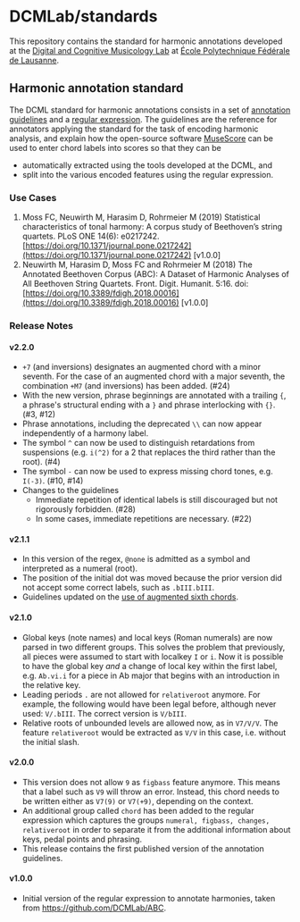 # DCMLab/standards

This repository contains the standard for harmonic annotations developed at the [Digital and Cognitive Musicology Lab](https://dcml.epfl.ch/) at [École Polytechnique Fédérale de Lausanne](https://www.epfl.ch/).

## Harmonic annotation standard

The DCML standard for harmonic annotations consists in a set of [annotation guidelines](https://github.com/DCMLab/standards/blob/master/guidelines/english.md) and a [regular expression](https://github.com/DCMLab/standards/blob/master/harmony.py). The guidelines are the reference for annotators applying the standard for the task of encoding harmonic analysis, and explain how the open-source software [MuseScore](https://musescore.org/) can be used to enter chord labels into scores so that they can be
* automatically extracted using the tools developed at the DCML, and
* split into the various encoded features using the regular expression.

### Use Cases

1. Moss FC, Neuwirth M, Harasim D, Rohrmeier M (2019) Statistical characteristics of tonal harmony: A corpus study of Beethoven’s string quartets. PLoS ONE 14(6): e0217242. [https://doi.org/10.1371/journal.pone.0217242](https://doi.org/10.1371/journal.pone.0217242) [v1.0.0]
1. Neuwirth M, Harasim D, Moss FC and Rohrmeier M (2018) The Annotated Beethoven Corpus (ABC): A Dataset of Harmonic Analyses of All Beethoven String Quartets. Front. Digit. Humanit. 5:16. doi: [https://doi.org/10.3389/fdigh.2018.00016](https://doi.org/10.3389/fdigh.2018.00016) [v1.0.0]


### Release Notes

#### v2.2.0

* `+7` (and inversions) designates an augmented chord with a minor seventh. For the case of an augmented chord with a major seventh, the combination `+M7` (and inversions) has been added. (#24)
* With the new version, phrase beginnings are annotated with a trailing `{`, a phrase's structural ending with a `}` and phrase interlocking with `{}`. (#3, #12)
* Phrase annotations, including the deprecated `\\` can now appear independently of a harmony label.
* The symbol `^` can now be used to distinguish retardations from suspensions (e.g. `i(^2)` for a 2 that replaces the third rather than the root). (#4)
* The symbol `-` can now be used to express missing chord tones, e.g. `I(-3)`. (#10, #14)
* Changes to the guidelines
  - Immediate repetition of identical labels is still discouraged but not rigorously forbidden. (#28)
  - In some cases, immediate repetitions are necessary. (#22)

#### v2.1.1

* In this version of the regex, `@none` is admitted as a symbol and interpreted as a numeral (root).
* The position of the initial dot was moved because the prior version did not accept some correct labels, such as `.bIII.bIII`.
* Guidelines updated on the [use of augmented sixth chords](https://github.com/DCMLab/standards/blob/develop/guidelines/english.md#augmented-6th-chords-fr-ger-it6).

#### v2.1.0

* Global keys (note names) and local keys (Roman numerals) are now parsed in two different groups. This solves the problem that previously, all pieces were assumed to start with localkey `I` or `i`. Now it is possible to have the global key *and* a change of local key within the first label, e.g. `Ab.vi.i` for a piece in Ab major that begins with an introduction in the relative key.
* Leading periods `.` are not allowed for `relativeroot` anymore. For example, the following would have been legal before, although never used: `V/.bIII`. The correct version is `V/bIII`.
* Relative roots of unbounded levels are allowed now, as in `V7/V/V`. The feature `relativeroot` would be extracted as `V/V` in this case, i.e. without the initial slash.

#### v2.0.0

* This version does not allow `9` as `figbass` feature anymore. This means that a label such as `V9` will throw an error. Instead, this chord needs to be written either as `V7(9)` or `V7(+9)`, depending on the context.
* An additional group called `chord` has been added to the regular expression which captures the groups `numeral, figbass, changes, relativeroot` in order to separate it from the additional information about keys, pedal points and phrasing.
* This release contains the first published version of the annotation guidelines.

#### v1.0.0
* Initial version of the regular expression to annotate harmonies, taken from https://github.com/DCMLab/ABC.
